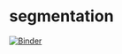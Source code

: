 # segmentation

[![Binder](https://mybinder.org/badge_logo.svg)](https://mybinder.org/v2/gh/inesdai/Tp_Segmentation/master?filepath=clustering.ipynb)
